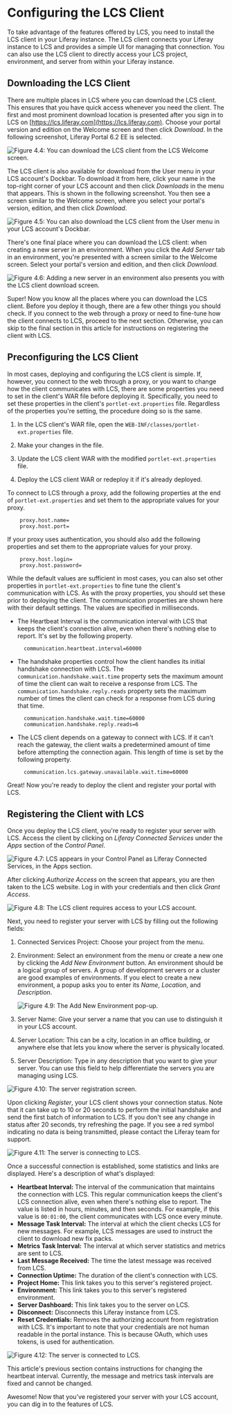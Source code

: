 # Configuring the LCS Client [](id=configuring-the-lcs-client)

To take advantage of the features offered by LCS, you need to install the LCS 
client in your Liferay instance. The LCS client connects your Liferay instance 
to LCS and provides a simple UI for managing that connection. You can also use 
the LCS client to directly access your LCS project, environment, and server from 
within your Liferay instance. 

## Downloading the LCS Client [](id=downloading-the-lcs-client)

There are multiple places in LCS where you can download the LCS client. This 
ensures that you have quick access whenever you need the client. The first and 
most prominent download location is presented after you sign in to LCS on 
[https://lcs.liferay.com](https://lcs.liferay.com). Choose your portal version 
and edition on the Welcome screen and then click *Download*. In the following 
screenshot, Liferay Portal 6.2 EE is selected. 

![Figure 4.4: You can download the LCS client from the LCS Welcome screen.](../../images/lcs-welcome-client-download.png)

The LCS client is also available for download from the User menu in your LCS 
account's Dockbar. To download it from here, click your name in the top-right 
corner of your LCS account and then click *Downloads* in the menu that 
appears. This is shown in the following screenshot. You then see a screen
similar to the Welcome screen, where you select your portal's version, edition, 
and then click *Download*. 

![Figure 4.5: You can also download the LCS client from the User menu in your LCS account's Dockbar.](../../images/lcs-user-menu-client-download.png)

There's one final place where you can download the LCS client: when creating a 
new server in an environment. When you click the *Add Server* tab in an 
environment, you're presented with a screen similar to the Welcome screen. 
Select your portal's version and edition, and then click *Download*.

![Figure 4.6: Adding a new server in an environment also presents you with the LCS client download screen.](../../images/lcs-add-server-client-download.png)

Super! Now you know all the places where you can download the LCS client. Before 
you deploy it though, there are a few other things you should check. If you 
connect to the web through a proxy or need to fine-tune how the client connects 
to LCS, proceed to the next section. Otherwise, you can skip to the final 
section in this article for instructions on registering the client with LCS. 

## Preconfiguring the LCS Client [](id=preconfiguring-the-lcs-client)

In most cases, deploying and configuring the LCS client is simple. If, however,
you connect to the web through a proxy, or you want to change how the client 
communicates with LCS, there are some properties you need to set in the 
client's WAR file before deploying it. Specifically, you need to set these 
properties in the client's `portlet-ext.properties` file. Regardless of the 
properties you're setting, the procedure doing so is the same.

1. In the LCS client's WAR file, open the 
   `WEB-INF/classes/portlet-ext.properties` file.
 
2. Make your changes in the file.

3. Update the LCS client WAR with the modified `portlet-ext.properties` file.
 
4. Deploy the LCS client WAR or redeploy it if it's already deployed. 

To connect to LCS through a proxy, add the following properties at the end of 
`portlet-ext.properties` and set them to the appropriate values for your proxy.
   
        proxy.host.name=
        proxy.host.port=

If your proxy uses authentication, you should also add the following properties 
and set them to the appropriate values for your proxy.
   
        proxy.host.login=
        proxy.host.password= 

While the default values are sufficient in most cases, you can also set other 
properties in `portlet-ext.properties` to fine tune the client's communication 
with LCS. As with the proxy properties, you should set these prior to deploying 
the client. The communication properties are shown here with their default 
settings. The values are specified in milliseconds. 

- The Heartbeat Interval is the communication interval with LCS that keeps the 
  client's connection alive, even when there's nothing else to report. It's set 
  by the following property.
  
        communication.heartbeat.interval=60000

- The handshake properties control how the client handles its initial handshake 
  connection with LCS. The `communication.handshake.wait.time` property sets the 
  maximum amount of time the client can wait to receive a response from LCS. The 
  `communication.handshake.reply.reads` property sets the maximum number of 
  times the client can check for a response from LCS during that time. 

        communication.handshake.wait.time=60000
        communication.handshake.reply.reads=6        

- The LCS client depends on a gateway to connect with LCS. If it can't reach the 
  gateway, the client waits a predetermined amount of time before attempting the 
  connection again. This length of time is set by the following property.
  
        communication.lcs.gateway.unavailable.wait.time=60000

Great! Now you're ready to deploy the client and register your portal with LCS.

## Registering the Client with LCS [](id=registering-the-client-with-lcs)

Once you deploy the LCS client, you're ready to register your server with LCS. 
Access the client by clicking on *Liferay Connected Services* under the *Apps* 
section of the *Control Panel*. 

![Figure 4.7: LCS appears in your Control Panel as Liferay Connected Services, in the Apps section.](../../images/lcs-post-install-01.png)

After clicking *Authorize Access* on the screen that appears, you are then taken 
to the LCS website. Log in with your credentials and then click *Grant Access*.

![Figure 4.8: The LCS client requires access to your LCS account.](../../images/lcs-auth-access.png)

Next, you need to register your server with LCS by filling out the following 
fields:

1. Connected Services Project: Choose your project from the menu. 

2. Environment: Select an environment from the menu or create a new one by
   clicking the *Add New Environment* button. An environment should be a logical
   group of servers. A group of development servers or a cluster are good 
   examples of environments. If you elect to create a new environment, a popup 
   asks you to enter its *Name*, *Location*, and *Description*.

    ![Figure 4.9: The Add New Environment pop-up.](../../images/lcs-new-environment.png)

3. Server Name: Give your server a name that you can use to distinguish it in 
   your LCS account.

4. Server Location: This can be a city, location in an office building, or 
   anywhere else that lets you know where the server is physically located.

5. Server Description: Type in any description that you want to give your 
   server. You can use this field to help differentiate the servers you are 
   managing using LCS.

![Figure 4.10: The server registration screen.](../../images/lcs-register-server.png)

Upon clicking *Register*, your LCS client shows your connection status. Note 
that it can take up to 10 or 20 seconds to perform the initial handshake and 
send the first batch of information to LCS. If you don't see any change in 
status after 20 seconds, try refreshing the page. If you see a red symbol 
indicating no data is being transmitted, please contact the Liferay team for 
support. 

![Figure 4.11: The server is connecting to LCS.](../../images/lcs-server-connecting.png)

Once a successful connection is established, some statistics and links are
displayed. Here's a description of what's displayed:

- **Heartbeat Interval:** The interval of the communication that maintains the 
  connection with LCS. This regular communication keeps the client's LCS 
  connection alive, even when there's nothing else to report. The value is 
  listed in hours, minutes, and then seconds. For example, if this value is 
  `00:01:00`, the client communicates with LCS once every minute. 
- **Message Task Interval:** The interval at which the client checks LCS for new 
  messages. For example, LCS messages are used to instruct the client to 
  download new fix packs.
- **Metrics Task Interval:** The interval at which server statistics and metrics 
  are sent to LCS.
- **Last Message Received:** The time the latest message was received from LCS.
- **Connection Uptime:** The duration of the client's connection with LCS.
- **Project Home:** This link takes you to this server's registered 
  project.
- **Environment:** This link takes you to this server's registered 
  environment.
- **Server Dashboard:** This link takes you to the server on LCS.
- **Disconnect:** Disconnects this Liferay instance from LCS.
- **Reset Credentials:** Removes the authorizing account from registration with LCS. 
  It's important to note that your credentials are not human readable in the 
  portal instance. This is because OAuth, which uses tokens, is used for 
  authentication.

![Figure 4.12: The server is connected to LCS.](../../images/lcs-server-connected.png)

This article's previous section contains instructions for changing the heartbeat 
interval. Currently, the message and metrics task intervals are fixed and cannot 
be changed. 

Awesome! Now that you've registered your server with your LCS account, you can 
dig in to the features of LCS. 
